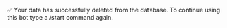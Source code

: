 ✅ Your data has successfully deleted from the database. To continue using this bot type a /start command again.